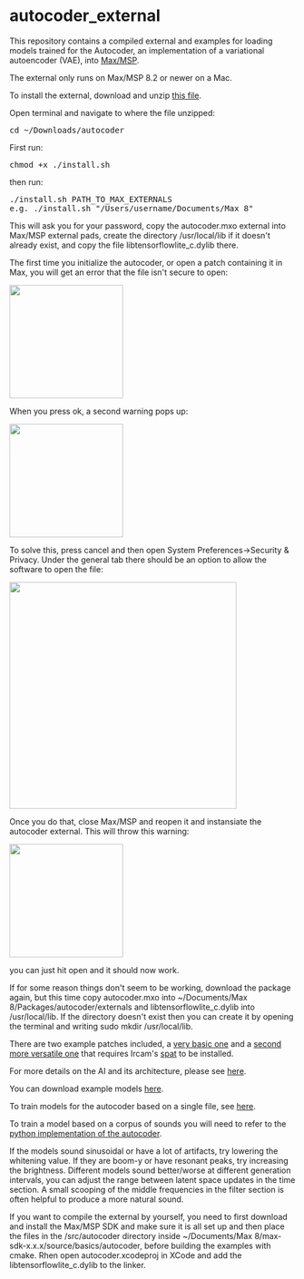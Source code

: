 # autocoder_external

This repository contains a compiled external and examples for loading models trained for the Autocoder, an implementation of a variational autoencoder (VAE), into [Max/MSP](https://cycling74.com/). 

The external only runs on Max/MSP 8.2 or newer on a Mac.

To install the external, download and unzip [this file](https://github.com/franzson/autocoder_external/raw/main/external/autocoder.zip).

Open terminal and navigate to where the file unzipped:
<pre>cd ~/Downloads/autocoder</pre>

First run: 
<pre>chmod +x ./install.sh</pre>

then run:
<pre>./install.sh PATH_TO_MAX_EXTERNALS
e.g. ./install.sh "/Users/username/Documents/Max 8"</pre>

This will ask you for your password, copy the autocoder.mxo external into Max/MSP external pads, create the directory /usr/local/lib if it doesn't already exist, and copy the file libtensorflowlite_c.dylib there.

The first time you initialize the autocoder, or open a patch containing it in Max, you will get an error that the file isn't secure to open:

<img src="https://github.com/franzson/autocoder_external/raw/main/img/warning-1.jpg" width="200">

When you press ok, a second warning pops up:

<img src="https://github.com/franzson/autocoder_external/raw/main/img/warning-2.jpg" width="200">

To solve this, press cancel and then open System Preferences->Security & Privacy.
Under the general tab there should be an option to allow the software to open the file:

<img src="https://github.com/franzson/autocoder_external/raw/main/img/warning-3.jpg" width="400">

Once you do that, close Max/MSP and reopen it and instansiate the autocoder external. This will throw this warning:

<img src="https://github.com/franzson/autocoder_external/raw/main/img/warning-4.jpg" width="200">

you can just hit open and it should now work.


If for some reason things don't seem to be working, download the package again, but this time copy autocoder.mxo into ~/Documents/Max 8/Packages/autocoder/externals and libtensorflowlite_c.dylib into /usr/local/lib. If the directory doesn't exist then you can create it by opening the terminal and writing 
sudo mkdir /usr/local/lib.

There are two example patches included, a [very basic one](https://github.com/franzson/autocoder_external/raw/main/examples/simple/autocoder-simple.zip) and a [second more versatile one]() that requires Ircam's [spat](https://forum.ircam.fr/projects/detail/spat/) to be installed.

For more details on the AI and its architecture, please see [here](https://github.com/franzson/autocoder).

You can download example models [here](https://github.com/franzson/autocoder_models).

To train models for the autocoder based on a single file, see [here](https://github.com/franzson/autocoder_training).

To train a model based on a corpus of sounds you will need to refer to the [python implementation of the autocoder](https://github.com/franzson/autocoder).

If the models sound sinusoidal or have a lot of artifacts, try lowering the whitening value. If they are boom-y or have resonant peaks, try increasing the brightness. Different models sound better/worse at different generation intervals, you can adjust the range between latent space updates in the time section. A small scooping of the middle frequencies in the filter section is often helpful to produce a more natural sound.

If you want to compile the external by yourself, you need to first download and install the Max/MSP SDK and make sure it is all set up and then place the files in the /src/autocoder directory inside ~/Documents/Max 8/max-sdk-x.x.x/source/basics/autocoder, before building the examples with cmake. Rhen open autocoder.xcodeproj in XCode and add the libtensorflowlite_c.dylib to the linker.
